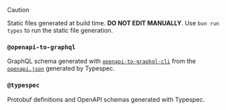 > [!CAUTION]
>
> Static files generated at build time. **DO NOT EDIT MANUALLY**.
> Use `bun run types` to run the static file generation.

### `@openapi-to-graphql`

GraphQL schema generated with [`openapi-to-graphql-cli`](https://www.npmjs.com/package/openapi-to-graphql-cli) from the [`openapi.json`](@typespec/openapi3/openapi.json) generated by Typespec.

### `@typespec`

Protobuf definitions and OpenAPI schemas generated with Typespec.